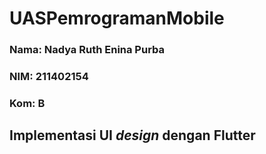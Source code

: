 # UASPemrogramanMobile


### Nama: Nadya Ruth Enina Purba
### NIM: 211402154
### Kom: B

## Implementasi UI _design_ dengan Flutter
